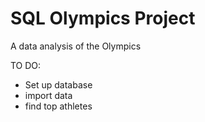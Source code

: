 # SQL Olympics Project
A data analysis of the Olympics

TO DO:
- Set up database
- import data
- find top athletes